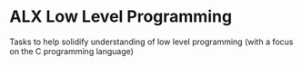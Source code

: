# ALX Low Level Programming
Tasks to help solidify understanding of low level programming (with a focus on the C programming language)